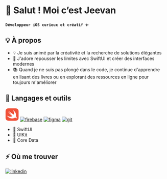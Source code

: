 <h1>👋 Salut ! Moi c’est Jeevan</h1>

**`Développeur iOS curieux et créatif ✨`**

<h2>💡 À propos</h2>

- 💡 Je suis animé par la créativité et la recherche de solutions élégantes  
- 🎨 J'adore repousser les limites avec SwiftUI et créer des interfaces modernes  
- 📚 Quand je ne suis pas plongé dans le code, je continue d'apprendre en lisant des livres ou en explorant des ressources en ligne pour toujours m'améliorer  

<h2>🚀 Langages et outils</h2>
<p>
  <a target="_blank" href="https://raw.githubusercontent.com/devicons/devicon/master/icons/swift/swift-original.svg" style="display: inline-block;">
    <img src="https://raw.githubusercontent.com/devicons/devicon/master/icons/swift/swift-original.svg" alt="swift" width="42" height="42" />
  </a>
  <a target="_blank" href="https://www.vectorlogo.zone/logos/firebase/firebase-icon.svg" style="display: inline-block;">
    <img src="https://www.vectorlogo.zone/logos/firebase/firebase-icon.svg" alt="firebase" width="42" height="42" />
  </a>
  <a target="_blank" href="https://www.vectorlogo.zone/logos/figma/figma-icon.svg" style="display: inline-block;">
    <img src="https://www.vectorlogo.zone/logos/figma/figma-icon.svg" alt="figma" width="42" height="42" />
  </a>
  <a target="_blank" href="https://www.vectorlogo.zone/logos/git-scm/git-scm-icon.svg" style="display: inline-block;">
    <img src="https://www.vectorlogo.zone/logos/git-scm/git-scm-icon.svg" alt="git" width="42" height="42" />
  </a>
</p>

- 🎨 SwiftUI  
- 📲 UIKit  
- 💽 Core Data  

<h2>⚡️ Où me trouver</h2>
<p>
  <a target="_blank" href="https://www.linkedin.com/in/jeevan-ramakichenin" style="display: inline-block;">
    <img src="https://img.shields.io/badge/linkedin-logo?style=for-the-badge&logo=linkedin&logoColor=white&color=%230a77b6" alt="linkedin" />
  </a>
</p>

